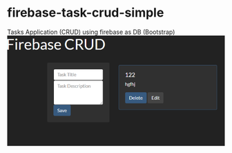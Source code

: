# firebase-task-crud-simple
Tasks Application (CRUD) using firebase as DB (Bootstrap)
![crud-simple.png](https://github.com/BillyVector117/firebase-task-crud-simple/blob/main/crud-simple.png)
